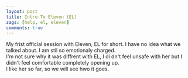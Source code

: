 ```yaml
---
layout: post
title: Intro To Eleven (EL)
zags: [help, el, eleven]
comments: true
---
```

My frist official session with Eleven, EL for short. I have no idea what we talked about. I am stil so emotionaly charged.   
I'm not sure why it was diffrent with EL, I di
dn't feel unsafe with her but I didn't feel comfortable completely opening up.   
I like her so far, so we will see hwo it goes.